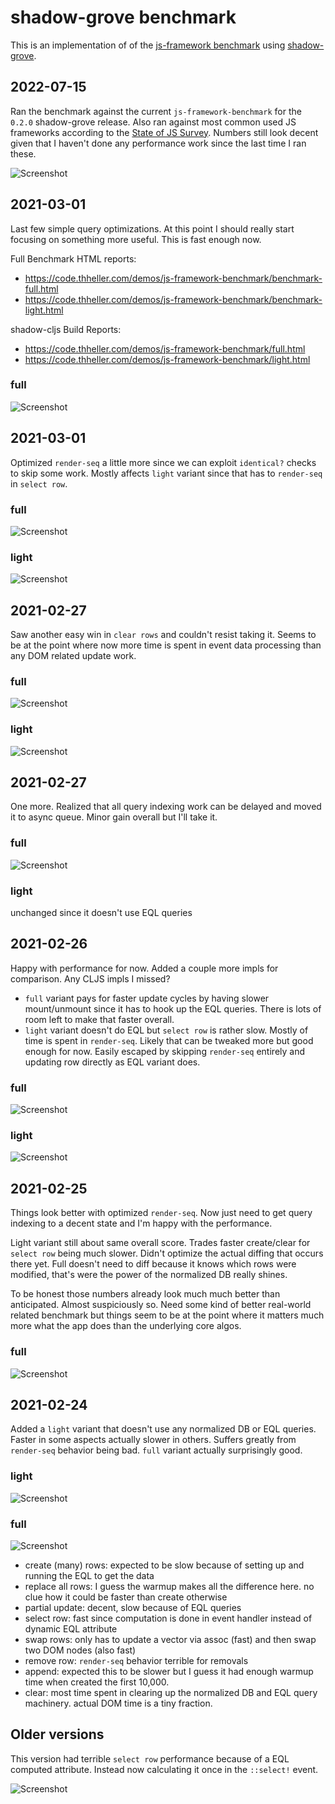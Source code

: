 # shadow-grove benchmark

This is an implementation of of the [js-framework benchmark](https://github.com/krausest/js-framework-benchmark) using [shadow-grove](https://github.com/thheller/shadow-experiments).

## 2022-07-15

Ran the benchmark against the current `js-framework-benchmark` for the `0.2.0` shadow-grove release. Also ran against most common used JS frameworks according to the [State of JS Survey](https://2021.stateofjs.com/en-US/libraries/front-end-frameworks). Numbers still look decent given that I haven't done any performance work since the last time I ran these. 

![Screenshot](2022-07-15--18-44.png)

## 2021-03-01

Last few simple query optimizations. At this point I should really start focusing on something more useful. This is fast enough now.

Full Benchmark HTML reports:
- https://code.thheller.com/demos/js-framework-benchmark/benchmark-full.html
- https://code.thheller.com/demos/js-framework-benchmark/benchmark-light.html

shadow-cljs Build Reports:
- https://code.thheller.com/demos/js-framework-benchmark/full.html
- https://code.thheller.com/demos/js-framework-benchmark/light.html

### full

![Screenshot](2021-03-01--15-41.png)

## 2021-03-01

Optimized `render-seq` a little more since we can exploit `identical?` checks to skip some work. Mostly affects `light` variant since that has to `render-seq` in `select row`.

### full

![Screenshot](2021-03-01--11-19.png)

### light

![Screenshot](2021-03-01--11-18.png)


## 2021-02-27

Saw another easy win in `clear rows` and couldn't resist taking it. Seems to be at the point where now more time is spent in event data processing than any DOM related update work.

### full

![Screenshot](2021-02-27--14-17.png)

### light

![Screenshot](2021-02-27--14-10.png)


## 2021-02-27

One more. Realized that all query indexing work can be delayed and moved it to async queue. Minor gain overall but I'll take it.

### full

![Screenshot](2021-02-27--11-51.png)

### light

unchanged since it doesn't use EQL queries

## 2021-02-26

Happy with performance for now. Added a couple more impls for comparison. Any CLJS impls I missed?

- `full` variant pays for faster update cycles by having slower mount/unmount since it has to hook up the EQL queries. There is lots of room left to make that faster overall.
- `light` variant doesn't do EQL but `select row` is rather slow. Mostly of time is spent in `render-seq`. Likely that can be tweaked more but good enough for now. Easily escaped by skipping `render-seq` entirely and updating row directly as EQL variant does.

### full

![Screenshot](2021-02-26--17-25.png)

### light

![Screenshot](2021-02-26--17-19.png)

## 2021-02-25

Things look better with optimized `render-seq`. Now just need to get query indexing to a decent state and I'm happy with the performance.

Light variant still about same overall score. Trades faster create/clear for `select row` being much slower. Didn't optimize the actual diffing that occurs there yet. Full doesn't need to diff because it knows which rows were modified, that's were the power of the normalized DB really shines.

To be honest those numbers already look much much better than anticipated. Almost suspiciously so. Need some kind of better real-world related benchmark but things seem to be at the point where it matters much more what the app does than the underlying core algos.

### full

![Screenshot](2021-02-25--14-07.png)


## 2021-02-24

Added a `light` variant that doesn't use any normalized DB or EQL queries. Faster in some aspects actually slower in others. Suffers greatly from `render-seq` behavior being bad. `full` variant actually surprisingly good.

### light
![Screenshot](2021-02-24--14-11.png)

### full
![Screenshot](2021-02-23--10-48.png)


- create (many) rows: expected to be slow because of setting up and running the EQL to get the data
- replace all rows: I guess the warmup makes all the difference here. no clue how it could be faster than create otherwise
- partial update: decent, slow because of EQL queries 
- select row: fast since computation is done in event handler instead of dynamic EQL attribute
- swap rows: only has to update a vector via assoc (fast) and then swap two DOM nodes (also fast)
- remove row: `render-seq` behavior terrible for removals
- append: expected this to be slower but I guess it had enough warmup time when created the first 10,000.
- clear: most time spent in clearing up the normalized DB and EQL query machinery. actual DOM time is a tiny fraction.

## Older versions


This version had terrible `select row` performance because of a EQL computed attribute. Instead now calculating it once in the `::select!` event.

![Screenshot](2021-02-22--12-15.png)
